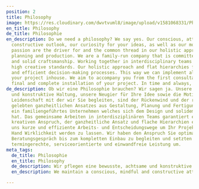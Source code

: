 ```yaml
---
position: 2
title: Philosophy
image: https://res.cloudinary.com/dwvtvuml8/image/upload/v1581068331/Philosophie-Manufaktur-Tischler-Schreiner_zs856h.jpg
en_title: Philosophy
de_title: Philosophie
en_description: Do we need a philosophy? We say yes. Our conscious, attentive and
  constructive outlook, our curiosity for your ideas, as well as our motivation and
  passion are the driver for and the common thread in our holistic approach of design,
  planning and production. We are a family-run company that is committed to design
  and solid craftsmanship. Working together in interdisciplinary teams guarantees
  high creative standards. Our holistic approach and flat hierarchies facilitate short
  and efficient decision-making processes. This way we can implement all steps of
  your project inhouse. We aim to accompany you from the first consultation to the
  final and complete installation of your project. In time and always, service-oriented.
de_description: Ob wir eine Philosophie brauchen? Wir sagen ja. Unsere bewusste, achtsame
  und konstruktive Haltung, unsere Neugier für Ihre Idee sowie die Motivation und
  Leidenschaft mit der wir Sie begleiten, sind der Rückenwind und der rote Faden unseres
  gelebten ganzheitlichen Ansatzes aus Gestaltung, Planung und Fertigung. Wir sind
  ein familiengeführtes Unternehmen welches sich dem Design und solidem Handwerk verschrieben
  hat. Das gemeinsame Arbeiten in interdisziplinären Teams garantiert einen hohen
  kreativen Anspruch, der ganzheitliche Ansatz und flache Hierarchien ermöglichen
  uns kurze und effiziente Arbeits- und Entscheidungswege um Ihr Projekt aus einer
  Hand Wirklichkeit werden zu lassen. Wir haben den Anspruch Sie optimal ab dem ersten
  Beratungsgespräch bis zum kompletten Einbau zu begleiten und setzten für Sie eine
  termingerechte, serviceorientierte und einwandfreie Leistung um.
meta_tags:
  de_title: Philosophie
  en_title: Philosophy
  de_description: Wir pflegen eine bewusste, achtsame und konstruktive Haltung
  en_description: We maintain a conscious, mindful and constructive attitude

---
```

